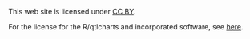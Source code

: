This web site is licensed under
[CC BY](https://creativecommons.org/licenses/by/3.0/).

For the license for the R/qtlcharts and incorporated software,
see [here](https://github.com/kbroman/qtlcharts/blob/main/LICENSE).
